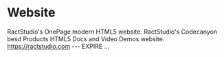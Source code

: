 # Website
RactStudio's OnePage modern HTML5 website. RactStudio's Codecanyon besd Products HTML5 Docs and Video Demos website. https://ractstudio.com   --- EXPIRE ...
